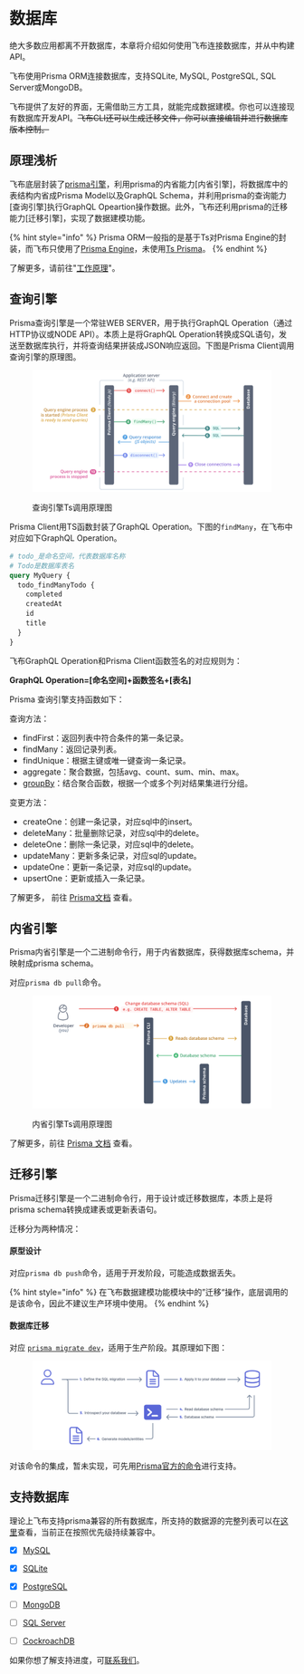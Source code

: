 # 数据库

绝大多数应用都离不开数据库，本章将介绍如何使用飞布连接数据库，并从中构建API。

飞布使用Prisma ORM连接数据库，支持SQLite, MySQL, PostgreSQL, SQL Server或MongoDB。

飞布提供了友好的界面，无需借助三方工具，就能完成数据建模。你也可以连接现有数据库开发API。~~飞布CLI还可以生成迁移文件，你可以直接编辑并进行数据库版本控制。~~

## 原理浅析

飞布底层封装了[prisma引擎](https://github.com/prisma/prisma-engines)，利用prisma的内省能力\[内省引擎]，将数据库中的表结构内省成Prisma Model以及GraphQL Schema，并利用prisma的查询能力\[查询引擎]执行GraphQL Opeartion操作数据。此外，飞布还利用prisma的迁移能力\[迁移引擎]，实现了数据建模功能。

{% hint style="info" %}
Prisma ORM一般指的是基于Ts对Prisma Engine的封装，而飞布只使用了[Prisma  Engine](https://github.com/prisma/prisma-engines)，未使用[Ts Prisma](https://github.com/prisma/prisma)。
{% endhint %}

了解更多，请前往"[工作原理](../../../kuai-su-ru-men/gong-zuo-yuan-li.md)"。

## 查询引擎

Prisma查询引擎是一个常驻WEB SERVER，用于执行GraphQL Operation（通过HTTP协议或NODE API）。本质上是将GraphQL Operation转换成SQL语句，发送至数据库执行，并将查询结果拼装成JSON响应返回。下图是Prisma Client调用查询引擎的原理图。

<figure><img src="../../../.gitbook/assets/image (2).png" alt=""><figcaption><p>查询引擎Ts调用原理图</p></figcaption></figure>

Prisma Client用TS函数封装了GraphQL Operation。下图的`findMany`，在飞布中对应如下GraphQL Operation。

```graphql
# todo_是命名空间，代表数据库名称
# Todo是数据库表名
query MyQuery {
  todo_findManyTodo {
    completed
    createdAt
    id
    title
  }
}
```

飞布GraphQL Operation和Prisma Client函数签名的对应规则为：

**GraphQL Operation=\[命名空间]+函数签名+\[表名]**

Prisma 查询引擎支持函数如下：

查询方法：

* findFirst：返回列表中符合条件的第一条记录。
* findMany：返回记录列表。
* findUnique：根据主键或唯一键查询一条记录。
* aggregate：聚合数据，包括avg、count、sum、min、max。
* [groupBy](https://www.prisma.io/docs/concepts/components/prisma-client/aggregation-grouping-summarizing#groupby-and-ordering)：结合聚合函数，根据一个或多个列对结果集进行分组。

变更方法：

* createOne：创建一条记录，对应sql中的insert。
* deleteMany：批量删除记录，对应sql中的delete。
* deleteOne：删除一条记录，对应sql中的delete。
* updateMany：更新多条记录，对应sql的update。
* updateOne：更新一条记录，对应sql的update。
* upsertOne：更新或插入一条记录。

了解更多， 前往 [Prisma文档](https://www.prisma.io/docs/reference/api-reference/prisma-client-reference#findunique) 查看。

## 内省引擎

Prisma内省引擎是一个二进制命令行，用于内省数据库，获得数据库schema，并映射成prisma schema。

对应`prisma db pull`命令。

<figure><img src="../../../.gitbook/assets/image.png" alt=""><figcaption><p>内省引擎Ts调用原理图</p></figcaption></figure>

了解更多，前往 [Prisma 文档](https://www.prisma.io/docs/concepts/components/introspection) 查看。

## 迁移引擎

Prisma迁移引擎是一个二进制命令行，用于设计或迁移数据库，本质上是将prisma schema转换成建表或更新表语句。

迁移分为两种情况：

#### 原型设计

对应`prisma db push`命令，适用于开发阶段，可能造成数据丢失。

{% hint style="info" %}
在飞布数据建模功能模块中的”迁移“操作，底层调用的是该命令，因此不建议生产环境中使用。
{% endhint %}

#### 数据库迁移

对应 [`prisma migrate dev`](https://www.prisma.io/docs/concepts/components/prisma-migrate/mental-model#track-your-migration-history-with-prisma-migrate-dev)，适用于生产阶段。其原理如下图：

<figure><img src="../../../.gitbook/assets/image (40).png" alt=""><figcaption></figcaption></figure>

对该命令的集成，暂未实现，可先用[Prisma官方的命令](https://www.prisma.io/docs/concepts/components/prisma-migrate/migrate-development-production)进行支持。

## 支持数据库

理论上飞布支持prisma兼容的所有数据库，所支持的数据源的完整列表可以在[这里](https://www.prisma.io/docs/concepts/database-connectors/mysql)查看，当前正在按照优先级持续兼容中。

* [x] [MySQL](https://www.prisma.io/docs/concepts/database-connectors/mysql)
* [x] [SQLite](https://www.prisma.io/docs/concepts/database-connectors/sqlite)
* [x] [PostgreSQL](https://www.prisma.io/docs/concepts/database-connectors/postgresql)
* [ ] [MongoDB](https://www.prisma.io/docs/concepts/database-connectors/mongodb)
* [ ] [SQL Server](https://www.prisma.io/docs/concepts/database-connectors/sql-server)
* [ ] [CockroachDB](https://www.prisma.io/docs/concepts/database-connectors/cockroachdb)



如果你想了解支持进度，可[联系我们](https://github.com/fireboomio/product-manual/discussions/1)。

